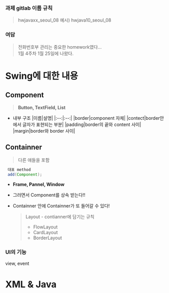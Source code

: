 ### 과제 gitlab 이름 규칙
> hwjavaxx_seoul_08 예시) hwjava10_seoul_08
### 여담
> 전화번호부 관리는 중요한 homework였다...\
> 1월 4주차 1월 25일에 나왔다.

# Swing에 대한 내용

## Component
> **Button, TextField, List**

 - 내부 구조
    |이름|설명|
    |:--:|:--:|
    |border|component 자체|
    |contect|border안에서 글자가 표현되는 부분|
    |padding|border의 끝와 content 사이|
    |margin|border와 border 사이|

## Containner
> 다른 애들을 포함
```java
 대표 method
 add(Component);
```
* **Frame, Pannel, Window**
* 그러면서 Component를 상속 받는다!!
* Containner 안에 Containner가 또 들어갈 수 있다!

    > Layout - contianner에 담기는 규칙
     > - FlowLayout
     > - CardLayout
     > - BorderLayout

### UI의 기능
view, event



# XML & Java